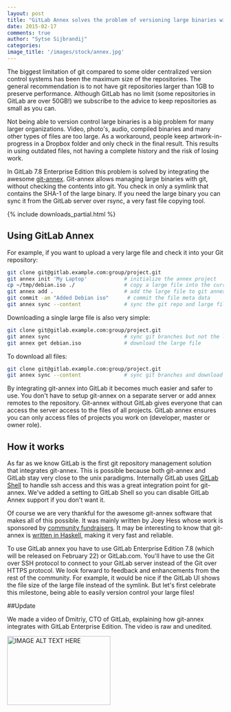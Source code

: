 ```yaml
---
layout: post
title: "GitLab Annex solves the problem of versioning large binaries with git"
date: 2015-02-17
comments: true
author: "Sytse Sijbrandij"
categories:
image_title: '/images/stock/annex.jpg'
---
```


The biggest limitation of git compared to some older centralized version control systems has been the maximum size of the repositories.
The general recommendation is to not have git repositories larger than 1GB to preserve performance.
Although GitLab has no limit (some repositories in GitLab are over 50GB!) we subscribe to the advice to keep repositories as small as you can.

Not being able to version control large binaries is a big problem for many larger organizations.
Video, photo's, audio, compiled binaries and many other types of files are too large.
As a workaround, people keep artwork-in-progress in a Dropbox folder and only check in the final result.
This results in using outdated files, not having a complete history and the risk of losing work.

In GitLab 7.8 Enterprise Edition this problem is solved by integrating the awesome [git-annex](https://git-annex.branchable.com/).
Git-annex allows managing large binaries with git, without checking the contents into git.
You check in only a symlink that contains the SHA-1 of the large binary.
If you need the large binary you can sync it from the GitLab server over rsync, a very fast file copying tool.

{% include downloads_partial.html %}

<!-- more -->

## Using GitLab Annex

For example, if you want to upload a very large file and check it into your Git repository:

```bash
git clone git@gitlab.example.com:group/project.git
git annex init 'My Laptop'            # initialize the annex project
cp ~/tmp/debian.iso ./                # copy a large file into the current directory
git annex add .                       # add the large file to git annex
git commit -am "Added Debian iso"      # commit the file meta data
git annex sync --content              # sync the git repo and large file to the GitLab server
```

Downloading a single large file is also very simple:

```bash
git clone git@gitlab.example.com:group/project.git
git annex sync                        # sync git branches but not the large file
git annex get debian.iso              # download the large file
```

To download all files:

```bash
git clone git@gitlab.example.com:group/project.git
git annex sync --content              # sync git branches and download all the large files
```

By integrating git-annex into GitLab it becomes much easier and safer to use.
You don't have to setup git-annex on a separate server or add annex remotes to the repository.
Git-annex without GitLab gives everyone that can access the server access to the files of all projects.
GitLab annex ensures you can only access files of projects you work on (developer, master or owner role).

## How it works

As far as we know GitLab is the first git repository management solution that integrates git-annex.
This is possible because both git-annex and GitLab stay very close to the unix paradigms.
Internally GitLab uses [GitLab Shell](https://gitlab.com/gitlab-org/gitlab-shell) to handle ssh access and this was a great integration point for git-annex.
We've added a setting to GitLab Shell so you can disable GitLab Annex support if you don't want it.

Of course we are very thankful for the awesome git-annex software that makes all of this possible.
It was mainly written by Joey Hess whose work is sponsored by [community fundraisers](https://campaign.joeyh.name/).
It may be interesting to know that git-annex is [written in Haskell](http://joeyh.name/screencasts/git-annex_coding_in_haskell/), making it very fast and reliable.

To use GitLab annex you have to use GitLab Enterprise Edition 7.8 (which will be released on February 22) or GitLab.com.
You'll have to use the Git over SSH protocol to connect to your GitLab server instead of the Git over HTTPS protocol.
We look forward to feedback and enhancements from the rest of the community.
For example, it would be nice if the GitLab UI shows the file size of the large file instead of the symlink.
But let's first celebrate this milestone, being able to easily version control your large files!

##Update

We made a video of Dmitriy, CTO of GitLab, explaining how git-annex integrates with GitLab Enterprise Edition. The video is raw and unedited.

<a href="http://www.youtube.com/watch?feature=player_embedded&v=6PhmANuSVGE
" target="_blank"><img src="http://img.youtube.com/vi/6PhmANuSVGE/0.jpg" 
alt="IMAGE ALT TEXT HERE" width="240" height="160" border="0" /></a>
